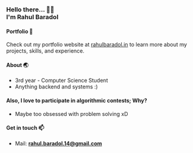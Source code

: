 <h3>
   Hello there... 👋😊  <br>
   I'm
   <span>
      Rahul Baradol
   </span>
  <br>
</h3>
 
#### Portfolio 🌟
Check out my portfolio website at [rahulbaradol.in](https://rahulbaradol.in) to learn more about my projects, skills, and experience.

#### About 🌏
- 3rd year - Computer Science Student
- Anything backend and systems :)

#### Also, I love to participate in algorithmic contests; Why?
-  Maybe too obsessed with problem solving xD

#### Get in touch 📫
- Mail: **rahul.baradol.14@gmail.com**
